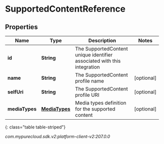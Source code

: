 # SupportedContentReference


## Properties

| Name | Type | Description | Notes |
| ------------ | ------------- | ------------- | ------------- |
| **id** | **String** | The SupportedContent unique identifier associated with this integration |  |
| **name** | **String** | The SupportedContent profile name |  [optional] |
| **selfUri** | **String** | The SupportedContent profile URI |  [optional] |
| **mediaTypes** | [**MediaTypes**](MediaTypes) | Media types definition for the supported content |  [optional] |
{: class="table table-striped"}




_com.mypurecloud.sdk.v2:platform-client-v2:207.0.0_
